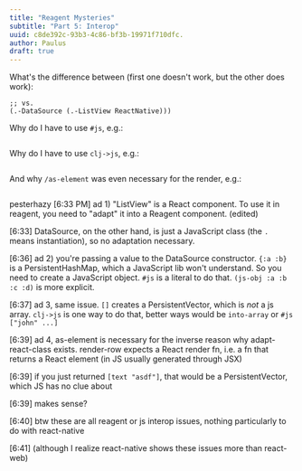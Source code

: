 ```yaml
---
title: "Reagent Mysteries"
subtitle: "Part 5: Interop"
uuid: c8de392c-93b3-4c86-bf3b-19971f710dfc.
author: Paulus
draft: true
---
```


What's the difference between (first one doesn't work, but the other does work):
```(r/adapt-react-class (.-DataSource (.-ListView ReactNative)))
;; vs.
(.-DataSource (.-ListView ReactNative)))
````

Why do I have to use `#js`, e.g.:
```(data-source. #js {:rowHasChanged #(not= %1 %2)})
````

Why do I have to use `clj->js`, e.g.:
```{:dataSource (.cloneWithRows ds (clj->js ["John", "Joel", "James", "Jimmy", "Jackson", "Jillian", "Julie", "Devin"]))}
```

And why `/as-element` was even necessary for the render, e.g.:
```:render-row #(r/as-element [text %])
````

pesterhazy [6:33 PM]
ad 1) "ListView" is a React component. To use it in reagent, you need to "adapt" it into a Reagent component. (edited)

[6:33]
DataSource, on the other hand, is just a JavaScript class (the `.` means instantiation), so no adaptation necessary.

[6:36]
ad 2) you're passing a value to the DataSource constructor. `{:a :b}` is a PersistentHashMap, which a JavaScript lib won't understand. So you need to create a JavaScript object. `#js` is a literal to do that. `(js-obj :a :b :c :d)` is more explicit.

[6:37]
ad 3, same issue. `[]` creates a PersistentVector, which is _not_  a js array. `clj->js` is one way to do that, better ways would be `into-array` or `#js ["john" ...]`

[6:39]
ad 4, as-element is necessary for the inverse reason why adapt-react-class exists. render-row expects a React render fn, i.e. a fn that returns a React element (in JS usually generated through JSX)

[6:39]
if you just returned `[text "asdf"]`, that would be a PersistentVector, which JS has no clue about

[6:39]
makes sense?

[6:40]
btw these are all reagent or js interop issues, nothing particularly to do with react-native

[6:41]
(although I realize react-native shows these issues more than react-web)
